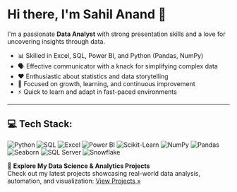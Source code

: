 <!--[![](https://github.com/sahil1213-ux/sahil1213-ux/blob/main/chat.svg)](https://github.com/sahil1213-ux/Data-Science-Project) 

[![](https://github.com/sahil1213-ux/sahil1213-ux/blob/main/grid-snake.svg)](https://www.linkedin.com/in/sahilanand-tech/)
-->
# Hi there, I'm Sahil Anand 👋

I'm a passionate **Data Analyst** with strong presentation skills and a love for uncovering insights through data.

- 📊 Skilled in Excel, SQL, Power BI, and Python (Pandas, NumPy)
- 🗣️ Effective communicator with a knack for simplifying complex data
- ❤️ Enthusiastic about statistics and data storytelling
- 🎯 Focused on growth, learning, and continuous improvement
- ⚡ Quick to learn and adapt in fast-paced environments

---
## 💻 Tech Stack:

![Python](https://img.shields.io/badge/-PYTHON-3673A5?logo=python&logoColor=white&style=for-the-badge)
![SQL](https://img.shields.io/badge/-sql-073642?style=for-the-badge)
![Excel](https://img.shields.io/badge/-EXCEL-217346?logo=microsoft-excel&logoColor=white&style=for-the-badge)
![Power BI](https://img.shields.io/badge/-POWER%20BI-F2C811?logo=powerbi&logoColor=black&style=for-the-badge)
![Scikit-Learn](https://img.shields.io/badge/-SCIKIT--LEARN-F7931E?logo=scikit-learn&logoColor=white&style=for-the-badge)
![NumPy](https://img.shields.io/badge/-NUMPY-4B8BBE?logo=numpy&logoColor=white&style=for-the-badge)
![Pandas](https://img.shields.io/badge/-PANDAS-150458?logo=pandas&logoColor=white&style=for-the-badge)
![Seaborn](https://img.shields.io/badge/-SEABORN-66A1C8?style=for-the-badge)
![SQL Server](https://img.shields.io/badge/-SQL%20SERVER-CC2927?logo=microsoftsqlserver&logoColor=white&style=for-the-badge)
![Snowflake](https://img.shields.io/badge/-SNOWFLAKE-01B5E2?logo=snowflake&logoColor=white&style=for-the-badge)

📂 **Explore My Data Science & Analytics Projects**  
Check out my latest projects showcasing real-world data analysis, automation, and visualization: [View Projects »](https://github.com/sahil1213-ux/Data-Science-Project)

